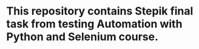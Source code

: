 # This repository contains Stepik final task from testing Automation with Python and Selenium course.
